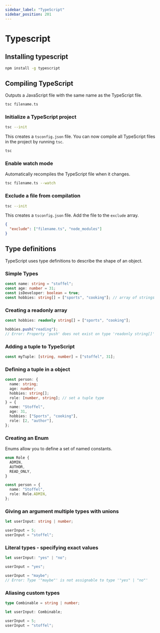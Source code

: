 ```yaml
---
sidebar_label: "TypeScript"
sidebar_position: 201
---
```


# Typescript

## Installing typescript

```bash
npm install -g typescript
```

## Compiling TypeScript

Outputs a JavaScript file with the same name as the TypeScript file.

```bash
tsc filename.ts
```

### Initialize a TypeScript project

```bash
tsc --init
```

This creates a `tsconfig.json` file. You can now compile all TypeScript files in the project by running `tsc`.

```bash
tsc
```

### Enable watch mode

Automatically recompiles the TypeScript file when it changes.

```bash
tsc filename.ts --watch
```

### Exclude a file from compilation

```bash
tsc --init
```

This creates a `tsconfig.json` file. Add the file to the `exclude` array.

```json
{
  "exclude": ["filename.ts", "node_modules"]
}
```

## Type definitions

TypeScript uses type definitions to describe the shape of an object.

### Simple Types

```typescript
const name: string = "stoffel";
const age: number = 31;
const isDeveloper: boolean = true;
const hobbies: string[] = ["sports", "cooking"]; // array of strings
```

### Creating a readonly array

```typescript
const hobbies: readonly string[] = ["sports", "cooking"];

hobbies.push("reading");
// Error: Property 'push' does not exist on type 'readonly string[]'
```

### Adding a tuple to TypeScript

```typescript
const myTuple: [string, number] = ["stoffel", 31];
```

### Defining a tuple in a object

```typescript
const person: {
  name: string;
  age: number;
  hobbies: string[];
  role: [number, string]; // set a tuple type
} = {
  name: "Stoffel",
  age: 31,
  hobbies: ["Sports", "cooking"],
  role: [2, "author"],
};
```

### Creating an Enum

Enums allow you to define a set of named constants.

```typescript
enum Role {
  ADMIN,
  AUTHOR,
  READ_ONLY,
}

const person = {
  name: "Stoffel",
  role: Role.ADMIN,
};
```

### Giving an argument multiple types with unions

```typescript   
let userInput: string | number;

userInput = 5;
userInput = "stoffel";
```

### Literal types - specifying exact values

```typescript
let userInput: "yes" | "no";

userInput = "yes";

userInput = "maybe";
// Error: Type '"maybe"' is not assignable to type '"yes" | "no"'
```

### Aliasing custom types

```typescript
type Combinable = string | number;

let userInput: Combinable;

userInput = 5;
userInput = "stoffel";
```